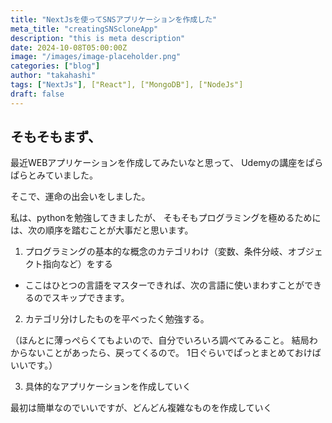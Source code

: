 ```yaml
---
title: "NextJsを使ってSNSアプリケーションを作成した"
meta_title: "creatingSNScloneApp"
description: "this is meta description"
date: 2024-10-08T05:00:00Z
image: "/images/image-placeholder.png"
categories: ["blog"]
author: "takahashi"
tags: ["NextJs"], ["React"], ["MongoDB"], ["NodeJs"]
draft: false
---
```


## そもそもまず、

最近WEBアプリケーションを作成してみたいなと思って、
Udemyの講座をぱらぱらとみていました。

そこで、運命の出会いをしました。

私は、pythonを勉強してきましたが、
そもそもプログラミングを極めるためには、次の順序を踏むことが大事だと思います。

1. プログラミングの基本的な概念のカテゴリわけ（変数、条件分岐、オブジェクト指向など）をする

* ここはひとつの言語をマスターできれば、次の言語に使いまわすことができるのでスキップできます。

2. カテゴリ分けしたものを平べったく勉強する。

（ほんとに薄っぺらくてもよいので、自分でいろいろ調べてみること。
結局わからないことがあったら、戻ってくるので。
1日ぐらいでぱっとまとめておけばいいです。）

3. 具体的なアプリケーションを作成していく

  最初は簡単なのでいいですが、どんどん複雑なものを作成していく


